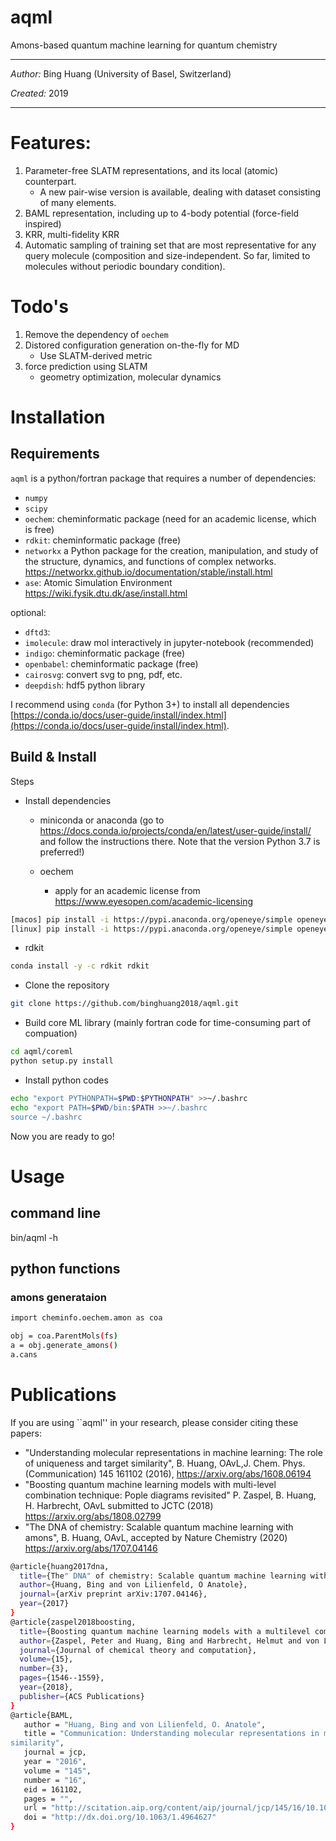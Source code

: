 aqml
=====

Amons-based quantum machine learning for quantum chemistry

***

*Author:* Bing Huang (University of Basel, Switzerland)

*Created:* 2019

***


# Features:
1) Parameter-free SLATM representations, and its local (atomic) counterpart.
   * A new pair-wise version is available, dealing with dataset consisting of many elements.
2) BAML representation, including up to 4-body potential (force-field inspired)
3) KRR, multi-fidelity KRR
4) Automatic sampling of training set that are most representative for any query molecule (composition and size-independent. So far, limited to molecules without periodic boundary condition).


# Todo's
1) Remove the dependency of `oechem`
2) Distored configuration generation on-the-fly for MD 
   * Use SLATM-derived metric
3) force prediction using SLATM
   * geometry optimization, molecular dynamics


# Installation

## Requirements

`aqml` is a python/fortran package that requires a number of dependencies:

- `numpy`
- `scipy`
- `oechem`: cheminformatic package (need for an academic license, which is free)
- `rdkit`: cheminformatic package (free)
- `networkx` a Python package for the creation, manipulation, and study of the structure, dynamics, and functions of complex networks. https://networkx.github.io/documentation/stable/install.html
- `ase`: Atomic Simulation Environment https://wiki.fysik.dtu.dk/ase/install.html


optional:
- `dftd3`: 
- `imolecule`: draw mol interactively in jupyter-notebook (recommended)
- `indigo`: cheminformatic package (free)
- `openbabel`: cheminformatic package (free)
- `cairosvg`: convert svg to png, pdf, etc.
- `deepdish`: hdf5 python library

I recommend using `conda` (for Python 3+) to install all dependencies
[https://conda.io/docs/user-guide/install/index.html](https://conda.io/docs/user-guide/install/index.html).


## Build & Install 

Steps

- Install dependencies

  - miniconda or anaconda (go to https://docs.conda.io/projects/conda/en/latest/user-guide/install/ and follow the instructions there. Note that the version Python 3.7 is preferred!)


  - oechem
    - apply for an academic license from https://www.eyesopen.com/academic-licensing
```bash
[macos] pip install -i https://pypi.anaconda.org/openeye/simple openeye-toolkits-python3-osx-x64
[linux] pip install -i https://pypi.anaconda.org/openeye/simple openeye-toolkits-python3-linux-x64
```

  - rdkit
```bash
conda install -y -c rdkit rdkit 
```

- Clone the repository

```bash
git clone https://github.com/binghuang2018/aqml.git
```

- Build core ML library (mainly fortran code for time-consuming part of compuation)
```bash
cd aqml/coreml
python setup.py install
```

- Install python codes
```bash
echo "export PYTHONPATH=$PWD:$PYTHONPATH" >>~/.bashrc
echo "export PATH=$PWD/bin:$PATH >>~/.bashrc
source ~/.bashrc
```

Now you are ready to go!

# Usage

## command line
bin/aqml -h

## python functions

### amons generataion
```bash
import cheminfo.oechem.amon as coa

obj = coa.ParentMols(fs)
a = obj.generate_amons()
a.cans

```

# Publications

If you are using ``aqml'' in your research, please consider citing these papers:

- "Understanding molecular representations in machine learning: The role of uniqueness and target similarity", B. Huang, OAvL,J. Chem. Phys. (Communication) 145 161102 (2016), https://arxiv.org/abs/1608.06194
- "Boosting quantum machine learning models with multi-level combination technique: Pople diagrams revisited" P. Zaspel, B. Huang, H. Harbrecht, OAvL submitted to JCTC (2018) https://arxiv.org/abs/1808.02799
- "The DNA of chemistry: Scalable quantum machine learning with amons", B. Huang, OAvL, accepted by Nature Chemistry (2020) https://arxiv.org/abs/1707.04146

```bash
@article{huang2017dna,
  title={The" DNA" of chemistry: Scalable quantum machine learning with" amons"},
  author={Huang, Bing and von Lilienfeld, O Anatole},
  journal={arXiv preprint arXiv:1707.04146},
  year={2017}
}
@article{zaspel2018boosting,
  title={Boosting quantum machine learning models with a multilevel combination technique: pople diagrams revisited},
  author={Zaspel, Peter and Huang, Bing and Harbrecht, Helmut and von Lilienfeld, O Anatole},
  journal={Journal of chemical theory and computation},
  volume={15},
  number={3},
  pages={1546--1559},
  year={2018},
  publisher={ACS Publications}
}
@article{BAML,
   author = "Huang, Bing and von Lilienfeld, O. Anatole",
   title = "Communication: Understanding molecular representations in machine learning: The role of uniqueness and target 
similarity",
   journal = jcp,
   year = "2016",
   volume = "145",
   number = "16",
   eid = 161102,
   pages = "",
   url = "http://scitation.aip.org/content/aip/journal/jcp/145/16/10.1063/1.4964627",
   doi = "http://dx.doi.org/10.1063/1.4964627"
}

```



